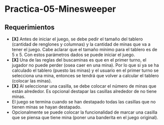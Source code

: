 # Practica-05-Minesweeper

## Requerimientos
- **[X]** Antes de iniciar el juego, se debe pedir el tamaño del tablero (cantidad de renglones y columnas) y la cantidad de minas que va a tener el juego. Cabe aclarar que el tamaño mínimo para el tablero es de 5 x 5. Con estos parámetros dados se puede iniciar el juego.
- **[X]** Una de las reglas del buscaminas es que en el primer turno, el jugador no puede perder (osea caer en una mina). Por lo que si ya se ha calculado el tablero (puesto las minas) y el usuario en el primer turno se selecciona una mina, entonces se tendrá que volver a calcular el tablero (colocar las minas).
- **[X]** Al seleccionar una casilla, se debe colocar el número de minas que están alrededor. Es opcional destapar las casillas alrededor de no tiene minas.
- El juego se termina cuando se han destapado todas las casillas que no tienen minas se hayan destapado.
- Opcionalmente se puede colocar la funcionalidad de marcar una casilla que se piensa que tiene mina (poner una banderita en el juego original).